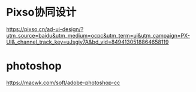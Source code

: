 # Pixso协同设计
https://pixso.cn/ad-ui-design/?utm_source=baidu&utm_medium=ocpc&utm_term=ui&utm_campaign=PX-UI&_channel_track_key=uJsgiy7A&bd_vid=8494130518864658119

# photoshop
https://macwk.com/soft/adobe-photoshop-cc
